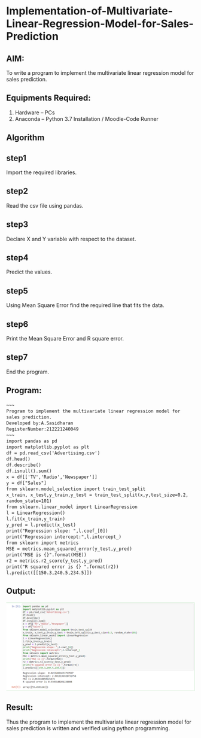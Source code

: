 # Implementation-of-Multivariate-Linear-Regression-Model-for-Sales-Prediction

## AIM:
To write a program to implement the multivariate linear regression model for sales prediction.

## Equipments Required:
1. Hardware – PCs
2. Anaconda – Python 3.7 Installation / Moodle-Code Runner

## Algorithm
## step1
Import the required libraries.

## step2
Read the csv file using pandas.

## step3
Declare X and Y variable with respect to the dataset.

## step4
Predict the values.

## step5
Using Mean Square Error find the required line that fits the data.

## step6
Print the Mean Square Error and R square error.

## step7
End the program.

## Program:
```
~~~
Program to implement the multivariate linear regression model for sales prediction.
Developed by:A.Sasidharan
RegisterNumber:212221240049
~~~
import pandas as pd
import matplotlib.pyplot as plt
df = pd.read_csv('Advertising.csv')
df.head()
df.describe()
df.isnull().sum()
x = df[['TV','Radio','Newspaper']]
y = df["Sales"]
from sklearn.model_selection import train_test_split
x_train, x_test,y_train,y_test = train_test_split(x,y,test_size=0.2, random_state=101)
from sklearn.linear_model import LinearRegression
l = LinearRegression()
l.fit(x_train,y_train)
y_pred = l.predict(x_test)
print("Regression slope: ",l.coef_[0])
print("Regression intercept:",l.intercept_)
from sklearn import metrics
MSE = metrics.mean_squared_error(y_test,y_pred)
print("MSE is {}".format(MSE))
r2 = metrics.r2_score(y_test,y_pred)
print("R squared error is {} ".format(r2))
l.predict([[150.3,240.5,234.5]])

```

## Output:
![github logo](slope.png)


## Result:
Thus the program to implement the multivariate linear regression model for sales prediction is written and verified using python programming.
